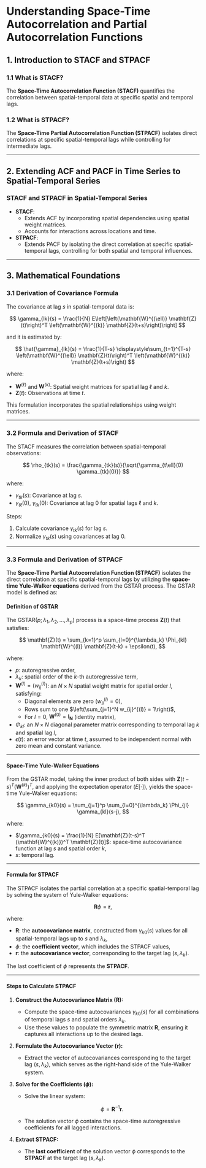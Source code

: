 # **Understanding Space-Time Autocorrelation and Partial Autocorrelation Functions**

## **1. Introduction to STACF and STPACF**

### **1.1 What is STACF?**
The **Space-Time Autocorrelation Function (STACF)** quantifies the correlation between spatial-temporal data at specific spatial and temporal lags.

### **1.2 What is STPACF?**
The **Space-Time Partial Autocorrelation Function (STPACF)** isolates direct correlations at specific spatial-temporal lags while controlling for intermediate lags.

---

## **2. Extending ACF and PACF in Time Series to Spatial-Temporal Series**


### **STACF and STPACF in Spatial-Temporal Series**
- **STACF**:
  - Extends ACF by incorporating spatial dependencies using spatial weight matrices.
  - Accounts for interactions across locations and time.
- **STPACF**:
  - Extends PACF by isolating the direct correlation at specific spatial-temporal lags, controlling for both spatial and temporal influences.

---

## **3. Mathematical Foundations**

### **3.1 Derivation of Covariance Formula**
The covariance at lag $s$ in spatial-temporal data is:

$$
\gamma_{lk}(s) = \frac{1}{N} E\left[\left(\mathbf{W}^{(\ell)} \mathbf{Z}(t)\right)^T \left(\mathbf{W}^{(k)} \mathbf{Z}(t+s)\right)\right]
$$

and it is estimated by:

$$
\hat{\gamma}_{lk}(s) = \frac{1}{T-s} \displaystyle\sum_{t=1}^{T-s} \left(\mathbf{W}^{(\ell)} \mathbf{Z}(t)\right)^T \left(\mathbf{W}^{(k)} \mathbf{Z}(t+s)\right)
$$

where:
- $\mathbf{W}^{(\ell)}$ and $\mathbf{W}^{(k)}$: Spatial weight matrices for spatial lag $\ell$ and $k$.
- $\mathbf{Z}(t)$: Observations at time $t$.

This formulation incorporates the spatial relationships using weight matrices.

---

### **3.2 Formula and Derivation of STACF**
The STACF measures the correlation between spatial-temporal observations:

$$
\rho_{tk}(s) = \frac{\gamma_{tk}(s)}{\sqrt{\gamma_{t\ell}(0) \gamma_{tk}(0)}}
$$

where:
- $\gamma_{tk}(s)$: Covariance at lag $s$.
- $\gamma_{t\ell}(0)$, $\gamma_{tk}(0)$: Covariance at lag 0 for spatial lags $\ell$ and $k$.

Steps:
1. Calculate covariance $\gamma_{tk}(s)$ for lag $s$.
2. Normalize $\gamma_{tk}(s)$ using covariances at lag 0.

---

### **3.3 Formula and Derivation of STPACF**

The **Space-Time Partial Autocorrelation Function (STPACF)** isolates the direct correlation at specific spatial-temporal lags by utilizing the **space-time Yule-Walker equations** derived from the GSTAR process. The GSTAR model is defined as:

#### **Definition of GSTAR**
The $\text{GSTAR}(p; \lambda_1, \lambda_2, \dots, \lambda_p)$ process is a space-time process $\mathbf{Z}(t)$ that satisfies:

$$
\mathbf{Z}(t) = \sum_{k=1}^p \sum_{l=0}^{\lambda_k} \Phi_{kl} \mathbf{W}^{(l)} \mathbf{Z}(t-k) + \epsilon(t),
$$

where:
- $p$: autoregressive order,
- $\lambda_k$: spatial order of the $k$-th autoregressive term,
- $\mathbf{W}^{(l)} = (w_{ij}^{(l)})$: an $N \times N$ spatial weight matrix for spatial order $l$, satisfying:
  - Diagonal elements are zero ($w_{ii}^{(l)} = 0$),
  - Rows sum to one $\left(\sum_{j=1}^N w_{ij}^{(l)} = 1\right)$,
  - For $l = 0$, $\mathbf{W}^{(0)} = \mathbf{I_N}$ (identity matrix),
- $\Phi_{kl}$: an $N \times N$ diagonal parameter matrix corresponding to temporal lag $k$ and spatial lag $l$,
- $\epsilon(t)$: an error vector at time $t$, assumed to be independent normal with zero mean and constant variance.

---

#### **Space-Time Yule-Walker Equations**

From the GSTAR model, taking the inner product of both sides with $\mathbf{Z}(t-s)^T(\mathbf{W}^{(k)})^T$, and applying the expectation operator ($E[\cdot]$), yields the space-time Yule-Walker equations:

$$
\gamma_{k0}(s) = \sum_{j=1}^p \sum_{l=0}^{\lambda_k} \Phi_{jl} \gamma_{kl}(s-j),
$$

where:
- $\gamma_{k0}(s) = \frac{1}{N} E[\mathbf{Z}(t-s)^T (\mathbf{W}^{(k)})^T \mathbf{Z}(t)]$: space-time autocovariance function at lag $s$ and spatial order $k$,
- $s$: temporal lag.

---

#### **Formula for STPACF**

The STPACF isolates the partial correlation at a specific spatial-temporal lag by solving the system of Yule-Walker equations:

$$
\mathbf{R} \phi = \mathbf{r},
$$

where:
- $\mathbf{R}$: the **autocovariance matrix**, constructed from $\gamma_{k0}(s)$ values for all spatial-temporal lags up to $s$ and $\lambda_k$,
- $\phi$: the **coefficient vector**, which includes the STPACF values,
- $\mathbf{r}$: the **autocovariance vector**, corresponding to the target lag $(s, \lambda_k)$.

The last coefficient of $\phi$ represents the **STPACF**.

---

#### **Steps to Calculate STPACF**

1. **Construct the Autocovariance Matrix ($\mathbf{R}$):**
   - Compute the space-time autocovariances $\gamma_{k0}(s)$ for all combinations of temporal lags $s$ and spatial orders $\lambda_k$.
   - Use these values to populate the symmetric matrix $\mathbf{R}$, ensuring it captures all interactions up to the desired lags.

2. **Formulate the Autocovariance Vector ($\mathbf{r}$):**
   - Extract the vector of autocovariances corresponding to the target lag $(s, \lambda_k)$, which serves as the right-hand side of the Yule-Walker system.

3. **Solve for the Coefficients ($\phi$):**
   - Solve the linear system:
     
     $$
     \phi = \mathbf{R}^{-1} \mathbf{r}.
     $$

   - The solution vector $\phi$ contains the space-time autoregressive coefficients for all lagged interactions.

4. **Extract STPACF:**
   - The **last coefficient** of the solution vector $\phi$ corresponds to the **STPACF** at the target lag $(s, \lambda_k)$.